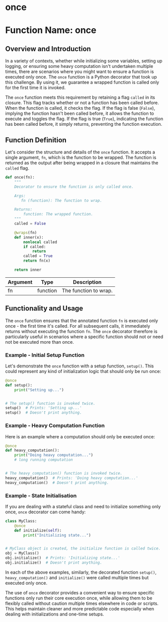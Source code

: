 # once

# Function Name: once

## Overview and Introduction

In a variety of contexts, whether while initializing some variables, setting up logging, or ensuring some heavy computation isn't undertaken multiple times, there are scenarios where you might want to ensure a function is executed only once. The `once` function is a Python decorator that took up this challenge. By using it, we guarantee a wrapped function is called only for the first time it is invoked.

The `once` function meets this requirement by retaining a flag `called` in its closure. This flag tracks whether or not a function has been called before. When the function is called, it checks the flag. If the flag is false (`False`), implying the function hasn't been called before, it allows the function to execute and toggles the flag. If the flag is true (`True`), indicating the function has been called before, it simply returns, preventing the function execution.

## Function Definition

Let's consider the structure and details of the `once` function. It accepts a single argument, `fn`, which is the function to be wrapped. The function is returned as the output after being wrapped in a closure that maintains the `called` flag. 

```python
def once(fn):
    """
    Decorator to ensure the function is only called once.

    Args:
       fn (function): The function to wrap.

    Returns:
        function: The wrapped function.
    """
    called = False

    @wraps(fn)
    def inner(x):
        nonlocal called
        if called:
            return
        called = True
        return fn(x)

    return inner
```

| Argument | Type | Description |
| --- | --- | --- |
| fn | function | The function to wrap. | 

## Functionality and Usage 

The `once` function ensures that the annotated function `fn` is executed only once - the first time it's called. For all subsequent calls, it immediately returns without executing the function `fn`. The `once` decorator therefore is particularly useful in scenarios where a specific function should not or need not be executed more than once. 

### Example - Initial Setup Function

Let's demonstrate the `once` function with a setup function, `setup()`. This could represent any kind of initialization logic that should only be run once:

```python
@once
def setup():
    print("Setting up...")


# The setup() function is invoked twice.
setup()  # Prints: 'Setting up...'
setup()  # Doesn't print anything.
```

### Example - Heavy Computation Function

Here is an example where a computation should only be executed once:

```python
@once
def heavy_computation():
    print("Doing heavy computation...")
    # long running computation


# The heavy_computation() function is invoked twice.
heavy_computation()  # Prints: 'Doing heavy computation...'
heavy_computation()  # Doesn't print anything.
```

### Example - State Initialisation 

If you are dealing with a stateful class and need to initialize something only once, `once` decorator can come handy:

```python
class MyClass:
    @once
    def initialize(self):
        print("Initializing state...")


# MyClass object is created, the initialize function is called twice.
obj = MyClass()
obj.initialize()  # Prints: 'Initializing state...'
obj.initialize()  # Doesn't print anything.
```

In each of the above examples, similarly, the decorated function `setup()`, `heavy_computation()` and `initialize()` were called multiple times but executed only once.

The use of `once` decorator provides a convenient way to ensure specific functions only run their core execution once, while allowing them to be flexibly called without caution multiple times elsewhere in code or scripts. This helps maintain cleaner and more predictable code especially when dealing with initializations and one-time setups.

